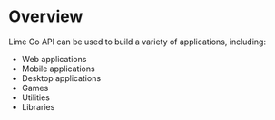 # Overview

Lime Go API can be used to build a variety of applications, including:

- Web applications
- Mobile applications
- Desktop applications
- Games
- Utilities
- Libraries
